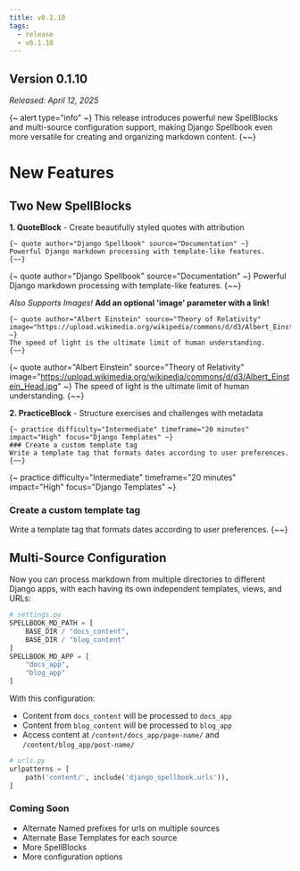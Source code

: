 ```yaml
---
title: v0.1.10
tags:
  - release
  - v0.1.10
---
```

## **Version 0.1.10**

*Released: April 12, 2025*

{~ alert type="info" ~}
This release introduces powerful new SpellBlocks and multi-source configuration support, making Django Spellbook even more versatile for creating and organizing markdown content.
{~~}

# New Features

## Two New SpellBlocks

**1. QuoteBlock** - Create beautifully styled quotes with attribution

```django
{~ quote author="Django Spellbook" source="Documentation" ~}
Powerful Django markdown processing with template-like features.
{~~}
```

{~ quote author="Django Spellbook" source="Documentation" ~}
Powerful Django markdown processing with template-like features.
{~~}

*Also Supports Images!* **Add an optional 'image' parameter with a link!**

```django
{~ quote author="Albert Einstein" source="Theory of Relativity" image="https://upload.wikimedia.org/wikipedia/commons/d/d3/Albert_Einstein_Head.jpg" ~}
The speed of light is the ultimate limit of human understanding.
{~~}
```

{~ quote author="Albert Einstein" source="Theory of Relativity" image="https://upload.wikimedia.org/wikipedia/commons/d/d3/Albert_Einstein_Head.jpg" ~}
The speed of light is the ultimate limit of human understanding.
{~~}

**2. PracticeBlock** - Structure exercises and challenges with metadata

```django
{~ practice difficulty="Intermediate" timeframe="20 minutes" impact="High" focus="Django Templates" ~}
### Create a custom template tag
Write a template tag that formats dates according to user preferences.
{~~}
```

{~ practice difficulty="Intermediate" timeframe="20 minutes" impact="High" focus="Django Templates" ~}
### Create a custom template tag
Write a template tag that formats dates according to user preferences.
{~~}

## Multi-Source Configuration

Now you can process markdown from multiple directories to different Django apps, with each having its own independent templates, views, and URLs:

```python
# settings.py
SPELLBOOK_MD_PATH = [
    BASE_DIR / "docs_content",
    BASE_DIR / "blog_content"
]
SPELLBOOK_MD_APP = [
    "docs_app",
    "blog_app"
]
```

With this configuration:

- Content from `docs_content` will be processed to `docs_app`
- Content from `blog_content` will be processed to `blog_app`
- Access content at `/content/docs_app/page-name/` and `/content/blog_app/post-name/`

```python
# urls.py
urlpatterns = [
    path('content/', include('django_spellbook.urls')),
]
```

### Coming Soon

- Alternate Named prefixes for urls on multiple sources
- Alternate Base Templates for each source
- More SpellBlocks
- More configuration options